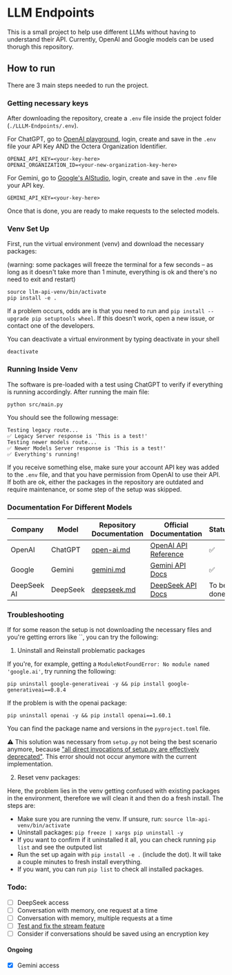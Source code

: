 
# LLM Endpoints

This is a small project to help use different LLMs without having to understand their API.
Currently, OpenAI and Google models can be used thorugh this repository.

## How to run

There are 3 main steps needed to run the project.

### Getting necessary keys

After downloading the repository, create a ```.env``` file inside the project folder (```./LLLM-Endpoints/.env```).

For ChatGPT, go to [OpenAI playground](https://platform.openai.com/playground), login, create and save in the ```.env``` file your API Key AND the Octera Organization Identifier.

```
OPENAI_API_KEY=<your-key-here>
OPENAI_ORGANIZATION_ID=<your-new-organization-key-here>
```

For Gemini, go to [Google's AIStudio](https://aistudio.google.com/apikey), login, create and save in the `.env` file your API key.
```
GEMINI_API_KEY=<your-key-here>
```

Once that is done, you are ready to make requests to the selected models.


### Venv Set Up

First, run the virtual environment (venv) and download the necessary packages:

(warning: some packages will freeze the terminal for a few seconds – as long as it doesn't take more than 1 minute, everything is ok and there's no need to exit and restart)

<!-- ✅ New Set up -->
```
source llm-api-venv/bin/activate
pip install -e .
```
If a problem occurs, odds are is that you need to run and `pip install --upgrade pip setuptools wheel`. If this doesn't work, open a new issue, or contact one of the developers.

<!-- ⚠️ Deprecated set-up. Will be deleted on a new version.
```
source llm-api-venv/bin/activate
python setup.py install
``` -->

You can deactivate a virtual environment by typing deactivate in your shell
```
deactivate
```

### Running Inside Venv

The software is pre-loaded with a test using ChatGPT to verify if everything is running accordingly.
After running the main file:

```
python src/main.py
```

You should see the following message:

```
Testing legacy route...
✅ Legacy Server response is 'This is a test!'
Testing newer models route...
✅ Newer Models Server response is 'This is a test!'
✅ Everything's running!
```

If you receive something else, make sure your account API key was added to the `.env` file, and that you have permission from OpenAI to use their API. If both are ok, either the packages in the repository are outdated and require maintenance, or some step of the setup was skipped.

### Documentation For Different Models

| Company | Model | Repository Documentation | Official Documentation | Status |
|----------|----------|----------|----------|----------|
| OpenAI | ChatGPT | [open-ai.md](./model-documentation/open-ai.md) | [OpenAI API Reference](https://platform.openai.com/docs/api-reference/introduction) | ✅ |
| Google | Gemini | [gemini.md](./model-documentation//google-gemini.md) | [Gemini API Docs](https://ai.google.dev/gemini-api/docs) | ✅ |
| DeepSeek AI | DeepSeek | [deepseek.md](./model-documentation/deep-seek.md) | [DeepSeek API Docs](https://api-docs.deepseek.com/) | To be done |


### Troubleshooting
If for some reason the setup is not downloading the necessary files and you're getting errors like ``, you can try the following:

1. Uninstall and Reinstall problematic packages

If you're, for example, getting a `ModuleNotFoundError: No module named 'google.ai'`, try running the following:

```
pip uninstall google-generativeai -y && pip install google-generativeai==0.8.4
```

If the problem is with the openai package:
```
pip uninstall openai -y && pip install openai==1.60.1
```

You can find the package name and versions in the `pyproject.toml` file.

⚠️ This solution was necessary from `setup.py` not being the best scenario anymore, because ["all direct invocations of setup.py are effectively deprecated"](https://blog.ganssle.io/articles/2021/10/setup-py-deprecated.html). This error should not occur anymore with the current implementation.

2. Reset venv packages:

Here, the problem lies in the venv getting confused with existing packages in the environment, therefore we will clean it and then do a fresh install. The steps are:

* Make sure you are running the venv. If unsure, run: `source llm-api-venv/bin/activate`
* Uninstall packages: `pip freeze | xargs pip uninstall -y`
* If you want to confirm if it uninstalled it all, you can check running `pip list` and see the outputed list
* Run the set up again with `pip install -e .` (include the dot). It will take a couple minutes to fresh install everything.
* If you want, you can run `pip list` to check all installed packages.


### Todo:
- [ ] DeepSeek access
- [ ] Conversation with memory, one request at a time
- [ ] Conversation with memory, multiple requests at a time
- [ ] [Test and fix the stream feature](https://cookbook.openai.com/examples/how_to_stream_completions)
- [ ] Consider if conversations should be saved using an encryption key
<!-- - [ ] Separate file storage to it's own class -->

#### Ongoing
- [X] Gemini access
